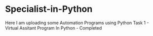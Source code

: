 # Specialist-in-Python
Here I am uploading some Automation Programs using Python
 Task 1 - Virtual Assitant Program In Python -  Completed
